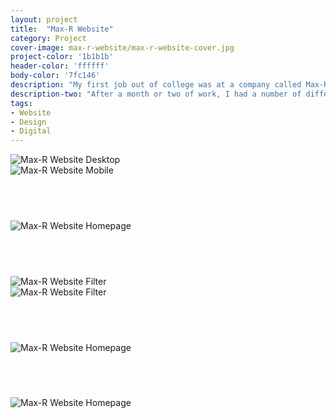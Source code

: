 ```yaml
---
layout: project
title:  "Max-R Website"
category: Project
cover-image: max-r-website/max-r-website-cover.jpg
project-color: '1b1b1b'
header-color: 'ffffff'
body-color: '7fc146'
description: "My first job out of college was at a company called Max-R. About 6 months after working there, the idea of updating the website was being thrown around, so I took it upon myself to begin creating wireframes and mockups."
description-two: "After a month or two of work, I had a number of different layouts and experiences I had explored. I then created working prototypes of what was determined to be the best design."
tags:
- Website
- Design
- Digital
---
```


<section>
<div class="half-column-full no-padding margin-bottom-large"><img src="/img/projects/max-r-website/max-r-website-desktop.png" alt="Max-R Website Desktop" /></div>
<div class="half-column-full no-padding margin-bottom-large"><img src="/img/projects/max-r-website/max-r-website-mobile.png" alt="Max-R Website Mobile" /></div>
</section>

<section>
<h2 style="color:#fff;">Homepage</h2>
<div class="full-column-full no-padding margin-bottom-large"><img src="/img/projects/max-r-website/max-r-website-homepage.jpg" alt="Max-R Website Homepage" /></div>
</section>

<section>
<h2 style="color:#fff;">Product Filters</h2>
<div class="half-column no-padding margin-bottom-large"><img src="/img/projects/max-r-website/max-r-website-filter-2.jpg" alt="Max-R Website Filter" /></div>
<div class="half-column no-padding margin-bottom-large"><img src="/img/projects/max-r-website/max-r-website-filter-3.jpg" alt="Max-R Website Filter" /></div>
</section>

<section>
<h2 style="color:#fff;">Individual Product</h2>
<div class="full-column-full no-padding margin-bottom-large"><img src="/img/projects/max-r-website/max-r-website-individual-product.jpg" alt="Max-R Website Homepage" /></div>
</section>

<section>
<h2 style="color:#fff;">Story Page</h2>
<div class="full-column-full no-padding margin-bottom-large"><img src="/img/projects/max-r-website/max-r-website-our-story.jpg" alt="Max-R Website Homepage" /></div>
</section>
